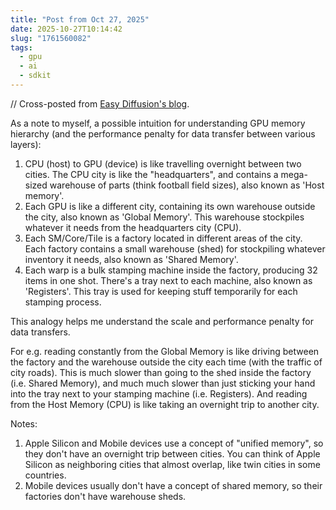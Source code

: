 ```yaml
---
title: "Post from Oct 27, 2025"
date: 2025-10-27T10:14:42
slug: "1761560082"
tags:
  - gpu
  - ai
  - sdkit
---
```


// Cross-posted from [Easy Diffusion's blog](https://easydiffusion.github.io/blog/1761560082).

As a note to myself, a possible intuition for understanding GPU memory hierarchy (and the performance penalty for data transfer between various layers):
1. CPU (host) to GPU (device) is like travelling overnight between two cities. The CPU city is like the "headquarters", and contains a mega-sized warehouse of parts (think football field sizes), also known as 'Host memory'.
2. Each GPU is like a different city, containing its own warehouse outside the city, also known as 'Global Memory'. This warehouse stockpiles whatever it needs from the headquarters city (CPU).
3. Each SM/Core/Tile is a factory located in different areas of the city. Each factory contains a small warehouse (shed) for stockpiling whatever inventory it needs, also known as 'Shared Memory'.
4. Each warp is a bulk stamping machine inside the factory, producing 32 items in one shot. There's a tray next to each machine, also known as 'Registers'. This tray is used for keeping stuff temporarily for each stamping process.

This analogy helps me understand the scale and performance penalty for data transfers.

For e.g. reading constantly from the Global Memory is like driving between the factory and the warehouse outside the city each time (with the traffic of city roads). This is much slower than going to the shed inside the factory (i.e. Shared Memory), and much much slower than just sticking your hand into the tray next to your stamping machine (i.e. Registers). And reading from the Host Memory (CPU) is like taking an overnight trip to another city.

Notes:
1. Apple Silicon and Mobile devices use a concept of "unified memory", so they don't have an overnight trip between cities. You can think of Apple Silicon as neighboring cities that almost overlap, like twin cities in some countries.
2. Mobile devices usually don't have a concept of shared memory, so their factories don't have warehouse sheds.